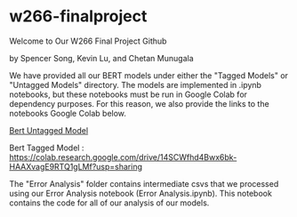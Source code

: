 # w266-finalproject

Welcome to Our W266 Final Project Github

by
Spencer Song, Kevin Lu, and Chetan Munugala

We have provided all our BERT models under either the "Tagged Models" or "Untagged Models" directory. The models are implemented in .ipynb notebooks, but these notebooks must be run in Google Colab for dependency purposes. For this reason, we also provide the links to the notebooks Google Colab below. 

[Bert Untagged Model](https://colab.research.google.com/drive/1RSBjxmmrIyEJtPQg1Kejf0GzFyd3BCmj?usp=sharing)

Bert Tagged Model : https://colab.research.google.com/drive/14SCWfhd4Bwx6bk-HAAXvagE9RTQ1gLMf?usp=sharing


The "Error Analysis" folder contains intermediate csvs that we processed using our Error Analysis notebook (Error Analysis.ipynb). This notebook contains the code for all of our analysis of our models. 
